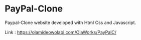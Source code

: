 # PayPal-Clone
Paypal-Clone website developed with Html Css and Javascript. 

Link : https://olamideowolabi.com/OlaWorks/PayPalC/
